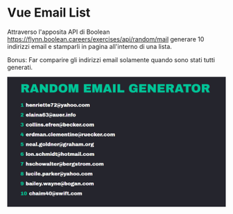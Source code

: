 # Vue Email List

Attraverso l'apposita API di Boolean
https://flynn.boolean.careers/exercises/api/random/mail
generare 10 indirizzi email e stamparli in pagina all'interno di una lista.

Bonus:
Far comparire gli indirizzi email solamente quando sono stati tutti generati.

![](/img/screenshot.png)
